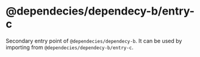 # @dependecies/dependecy-b/entry-c

Secondary entry point of `@dependecies/dependecy-b`. It can be used by importing from `@dependecies/dependecy-b/entry-c`.
